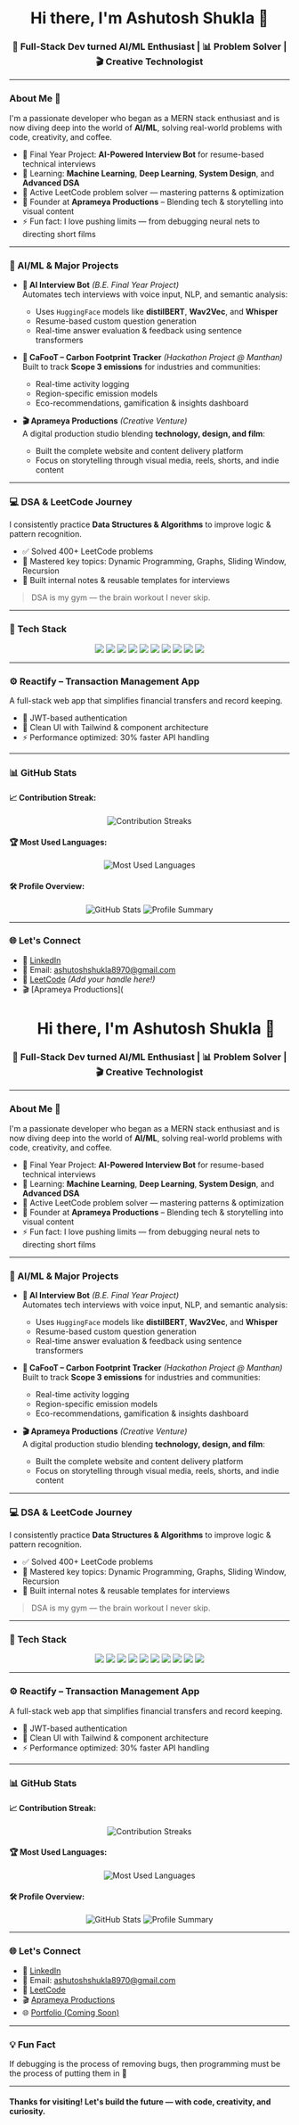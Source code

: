 <h1 align="center">Hi there, I'm Ashutosh Shukla 👋</h1>
<h3 align="center">🚀 Full-Stack Dev turned AI/ML Enthusiast | 📊 Problem Solver | 🎬 Creative Technologist</h3>

---

### About Me 🚀
I'm a passionate developer who began as a MERN stack enthusiast and is now diving deep into the world of **AI/ML**, solving real-world problems with code, creativity, and coffee.

- 🤖 Final Year Project: **AI-Powered Interview Bot** for resume-based technical interviews
- 🌱 Learning: **Machine Learning**, **Deep Learning**, **System Design**, and **Advanced DSA**
- 🧠 Active LeetCode problem solver — mastering patterns & optimization
- 💼 Founder at **Aprameya Productions** – Blending tech & storytelling into visual content
- ⚡ Fun fact: I love pushing limits — from debugging neural nets to directing short films

---

### 🔬 AI/ML & Major Projects

- **🧠 AI Interview Bot** *(B.E. Final Year Project)*  
  Automates tech interviews with voice input, NLP, and semantic analysis:
  - Uses `HuggingFace` models like **distilBERT**, **Wav2Vec**, and **Whisper**
  - Resume-based custom question generation
  - Real-time answer evaluation & feedback using sentence transformers

- **🌱 CaFooT – Carbon Footprint Tracker** *(Hackathon Project @ Manthan)*  
  Built to track **Scope 3 emissions** for industries and communities:
  - Real-time activity logging
  - Region-specific emission models
  - Eco-recommendations, gamification & insights dashboard

- **🎬 Aprameya Productions** *(Creative Venture)*  
  A digital production studio blending **technology, design, and film**:
  - Built the complete website and content delivery platform
  - Focus on storytelling through visual media, reels, shorts, and indie content

---

### 💻 DSA & LeetCode Journey
I consistently practice **Data Structures & Algorithms** to improve logic & pattern recognition.

- ✅ Solved 400+ LeetCode problems  
- 🔁 Mastered key topics: Dynamic Programming, Graphs, Sliding Window, Recursion
- 📘 Built internal notes & reusable templates for interviews

> DSA is my gym — the brain workout I never skip.

---

### 🔧 Tech Stack
<p align="center">
  <img src="https://img.shields.io/badge/Python-3776AB?style=for-the-badge&logo=python&logoColor=white">
  <img src="https://img.shields.io/badge/FastAPI-009688?style=for-the-badge&logo=fastapi&logoColor=white">
  <img src="https://img.shields.io/badge/HuggingFace-FFCA28?style=for-the-badge&logo=huggingface&logoColor=black">
  <img src="https://img.shields.io/badge/TensorFlow-FF6F00?style=for-the-badge&logo=tensorflow&logoColor=white">
  <img src="https://img.shields.io/badge/React-61DAFB?style=for-the-badge&logo=react&logoColor=black">
  <img src="https://img.shields.io/badge/Node.js-339933?style=for-the-badge&logo=nodedotjs&logoColor=white">
  <img src="https://img.shields.io/badge/Express.js-000000?style=for-the-badge&logo=express&logoColor=white">
  <img src="https://img.shields.io/badge/MongoDB-47A248?style=for-the-badge&logo=mongodb&logoColor=white">
  <img src="https://img.shields.io/badge/TailwindCSS-38B2AC?style=for-the-badge&logo=tailwind-css&logoColor=white">
  <img src="https://img.shields.io/badge/C%2B%2B-00599C?style=for-the-badge&logo=c%2B%2B&logoColor=white">
</p>

---

### ⚙️ Reactify – Transaction Management App
A full-stack web app that simplifies financial transfers and record keeping.

- 🔐 JWT-based authentication
- 🧩 Clean UI with Tailwind & component architecture
- ⚡ Performance optimized: 30% faster API handling

---

### 📊 GitHub Stats

#### 📈 Contribution Streak:
<p align="center">
  <img src="https://streak-stats.demolab.com/?user=Ashutosh-Shukla-036&theme=tokyonight&hide_border=true" alt="Contribution Streaks">
</p>

#### 🏆 Most Used Languages:
<p align="center">
  <img src="https://github-readme-stats.vercel.app/api/top-langs/?username=Ashutosh-Shukla-036&layout=compact&theme=tokyonight" alt="Most Used Languages">
</p>

#### 🛠️ Profile Overview:
<p align="center">
  <img src="https://github-readme-stats.vercel.app/api?username=Ashutosh-Shukla-036&show_icons=true&theme=tokyonight" alt="GitHub Stats">
  <img src="https://github-profile-summary-cards.vercel.app/api/cards/profile-details?username=Ashutosh-Shukla-036&theme=tokyonight" alt="Profile Summary">
</p>

---

### 🌐 Let's Connect
- 💼 [LinkedIn](https://www.linkedin.com/in/ashutosh-shukla)
- 📧 Email: [ashutoshshukla8970@gmail.com](mailto:ashutoshshukla8970@gmail.com)
- 🧠 [LeetCode](https://leetcode.com/your-handle) *(Add your handle here!)*
- 🎬 [Aprameya Productions](<h1 align="center">Hi there, I'm Ashutosh Shukla 👋</h1>
<h3 align="center">🚀 Full-Stack Dev turned AI/ML Enthusiast | 📊 Problem Solver | 🎬 Creative Technologist</h3>

---

### About Me 🚀
I'm a passionate developer who began as a MERN stack enthusiast and is now diving deep into the world of **AI/ML**, solving real-world problems with code, creativity, and coffee.

- 🤖 Final Year Project: **AI-Powered Interview Bot** for resume-based technical interviews
- 🌱 Learning: **Machine Learning**, **Deep Learning**, **System Design**, and **Advanced DSA**
- 🧠 Active LeetCode problem solver — mastering patterns & optimization
- 💼 Founder at **Aprameya Productions** – Blending tech & storytelling into visual content
- ⚡ Fun fact: I love pushing limits — from debugging neural nets to directing short films

---

### 🔬 AI/ML & Major Projects

- **🧠 AI Interview Bot** *(B.E. Final Year Project)*  
  Automates tech interviews with voice input, NLP, and semantic analysis:
  - Uses `HuggingFace` models like **distilBERT**, **Wav2Vec**, and **Whisper**
  - Resume-based custom question generation
  - Real-time answer evaluation & feedback using sentence transformers

- **🌱 CaFooT – Carbon Footprint Tracker** *(Hackathon Project @ Manthan)*  
  Built to track **Scope 3 emissions** for industries and communities:
  - Real-time activity logging
  - Region-specific emission models
  - Eco-recommendations, gamification & insights dashboard

- **🎬 Aprameya Productions** *(Creative Venture)*  
  A digital production studio blending **technology, design, and film**:
  - Built the complete website and content delivery platform
  - Focus on storytelling through visual media, reels, shorts, and indie content

---

### 💻 DSA & LeetCode Journey
I consistently practice **Data Structures & Algorithms** to improve logic & pattern recognition.

- ✅ Solved 400+ LeetCode problems  
- 🔁 Mastered key topics: Dynamic Programming, Graphs, Sliding Window, Recursion
- 📘 Built internal notes & reusable templates for interviews

> DSA is my gym — the brain workout I never skip.

---

### 🔧 Tech Stack
<p align="center">
  <img src="https://img.shields.io/badge/Python-3776AB?style=for-the-badge&logo=python&logoColor=white">
  <img src="https://img.shields.io/badge/FastAPI-009688?style=for-the-badge&logo=fastapi&logoColor=white">
  <img src="https://img.shields.io/badge/HuggingFace-FFCA28?style=for-the-badge&logo=huggingface&logoColor=black">
  <img src="https://img.shields.io/badge/TensorFlow-FF6F00?style=for-the-badge&logo=tensorflow&logoColor=white">
  <img src="https://img.shields.io/badge/React-61DAFB?style=for-the-badge&logo=react&logoColor=black">
  <img src="https://img.shields.io/badge/Node.js-339933?style=for-the-badge&logo=nodedotjs&logoColor=white">
  <img src="https://img.shields.io/badge/Express.js-000000?style=for-the-badge&logo=express&logoColor=white">
  <img src="https://img.shields.io/badge/MongoDB-47A248?style=for-the-badge&logo=mongodb&logoColor=white">
  <img src="https://img.shields.io/badge/TailwindCSS-38B2AC?style=for-the-badge&logo=tailwind-css&logoColor=white">
  <img src="https://img.shields.io/badge/C%2B%2B-00599C?style=for-the-badge&logo=c%2B%2B&logoColor=white">
</p>

---

### ⚙️ Reactify – Transaction Management App
A full-stack web app that simplifies financial transfers and record keeping.

- 🔐 JWT-based authentication
- 🧩 Clean UI with Tailwind & component architecture
- ⚡ Performance optimized: 30% faster API handling

---

### 📊 GitHub Stats

#### 📈 Contribution Streak:
<p align="center">
  <img src="https://streak-stats.demolab.com/?user=Ashutosh-Shukla-036&theme=tokyonight&hide_border=true" alt="Contribution Streaks">
</p>

#### 🏆 Most Used Languages:
<p align="center">
  <img src="https://github-readme-stats.vercel.app/api/top-langs/?username=Ashutosh-Shukla-036&layout=compact&theme=tokyonight" alt="Most Used Languages">
</p>

#### 🛠️ Profile Overview:
<p align="center">
  <img src="https://github-readme-stats.vercel.app/api?username=Ashutosh-Shukla-036&show_icons=true&theme=tokyonight" alt="GitHub Stats">
  <img src="https://github-profile-summary-cards.vercel.app/api/cards/profile-details?username=Ashutosh-Shukla-036&theme=tokyonight" alt="Profile Summary">
</p>

---

### 🌐 Let's Connect
- 💼 [LinkedIn](https://www.linkedin.com/in/ashutosh-shukla)
- 📧 Email: [ashutoshshukla8970@gmail.com](mailto:ashutoshshukla8970@gmail.com)
- 🧠 [LeetCode](https://leetcode.com/u/Ashutoshshukla_123/)
- 🎬 [Aprameya Productions](https://aprameya.vercel.app)
- 🌐 [Portfolio (Coming Soon)]()

---

### 💡 Fun Fact
If debugging is the process of removing bugs, then programming must be the process of putting them in 🐛

---

#### Thanks for visiting! Let's build the future — with code, creativity, and curiosity.
